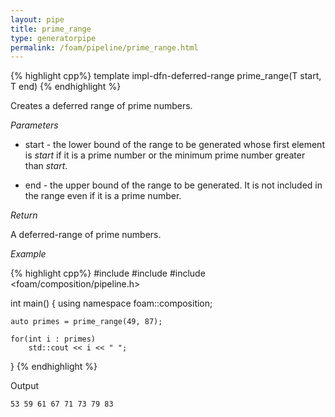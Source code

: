 ```yaml
---
layout: pipe
title: prime_range
type: generatorpipe
permalink: /foam/pipeline/prime_range.html
---
```



{% highlight cpp%}
template<typename T>
impl-dfn-deferred-range prime_range(T start, T end)
{% endhighlight %}

Creates a deferred range of prime numbers.

*Parameters*

- start - the lower bound of the range to be generated whose first element is *start* if it is a prime number
          or the minimum prime number greater than *start*.

- end - the upper bound of the range to be generated. It is not included in the range even if it is a prime number.

*Return*

A deferred-range of prime numbers.

*Example*

{% highlight cpp%}
#include <iostream>
#include <vector>
#include <foam/composition/pipeline.h>

int main()
{
    using namespace foam::composition;

    auto primes = prime_range(49, 87);

    for(int i : primes)
        std::cout << i << " ";
}
{% endhighlight %}

Output

    53 59 61 67 71 73 79 83
